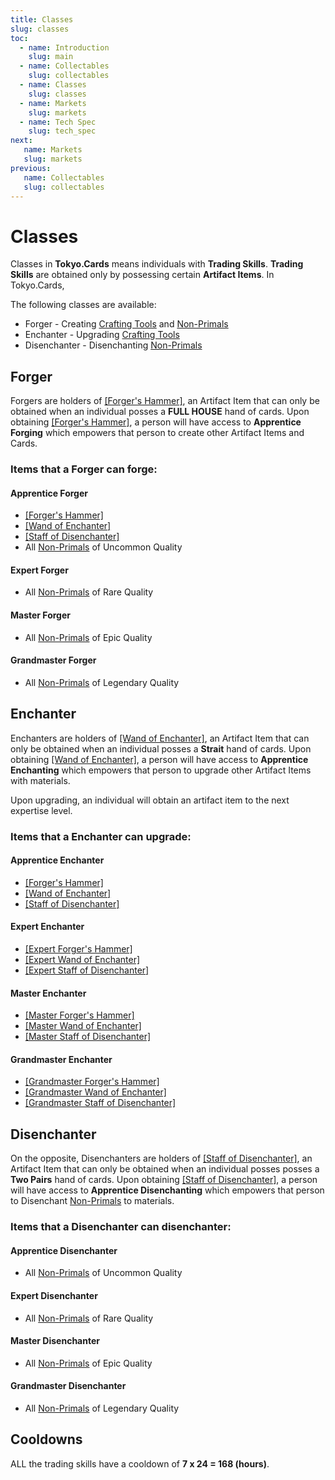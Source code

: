 ```yaml
---
title: Classes
slug: classes
toc:
  - name: Introduction
    slug: main 
  - name: Collectables 
    slug: collectables 
  - name: Classes 
    slug: classes 
  - name: Markets 
    slug: markets 
  - name: Tech Spec 
    slug: tech_spec 
next: 
   name: Markets
   slug: markets
previous: 
   name: Collectables 
   slug: collectables
---
```


# Classes 
Classes in __Tokyo.Cards__ means individuals with __Trading Skills__. __Trading Skills__ are obtained only by possessing certain __Artifact Items__. In Tokyo.Cards,

The following classes are available:

- Forger - Creating [Crafting Tools]() and [Non-Primals]()
- Enchanter - Upgrading [Crafting Tools]()
- Disenchanter - Disenchanting [Non-Primals]()

## Forger
Forgers are holders of [[Forger's Hammer]](ForgerHammer), an Artifact Item that can only be obtained when an individual posses a __FULL HOUSE__ hand of cards. Upon obtaining [[Forger's Hammer]](ForgerHammer), a person will have access to __Apprentice Forging__ which empowers that person to create other Artifact Items and Cards.

### Items that a Forger can forge:

#### Apprentice Forger
- [[Forger's Hammer]](ForgerHammer)
- [[Wand of Enchanter]](EnchanterWand)
- [[Staff of Disenchanter]](DisenchanterStaff)
- All [Non-Primals]() of Uncommon Quality

#### Expert Forger
- All [Non-Primals]() of Rare Quality

#### Master Forger
- All [Non-Primals]() of Epic Quality

#### Grandmaster Forger
- All [Non-Primals]() of Legendary Quality


## Enchanter 
Enchanters are holders of [[Wand of Enchanter]](EnchanterWand), an Artifact Item that can only be obtained when an individual posses a __Strait__ hand of cards. Upon obtaining [[Wand of Enchanter]](EnchanterWand), a person will have access to __Apprentice Enchanting__ which empowers that person to upgrade other Artifact Items with materials.

Upon upgrading, an individual will obtain an artifact item to the next expertise level.

### Items that a Enchanter can upgrade:

#### Apprentice Enchanter 
- [[Forger's Hammer]](ForgerHammer)
- [[Wand of Enchanter]](EnchanterWand)
- [[Staff of Disenchanter]](DisenchanterStaff)

#### Expert Enchanter 
- [[Expert Forger's Hammer]](ForgerHammer)
- [[Expert Wand of Enchanter]](EnchanterWand)
- [[Expert Staff of Disenchanter]](DisenchanterStaff)

#### Master Enchanter 
- [[Master Forger's Hammer]](ForgerHammer)
- [[Master Wand of Enchanter]](EnchanterWand)
- [[Master Staff of Disenchanter]](DisenchanterStaff)

#### Grandmaster Enchanter 
- [[Grandmaster Forger's Hammer]](ForgerHammer)
- [[Grandmaster Wand of Enchanter]](EnchanterWand)
- [[Grandmaster Staff of Disenchanter]](DisenchanterStaff)

## Disenchanter 
On the opposite, Disenchanters are holders of [[Staff of Disenchanter]](DisenchanterStaff), an Artifact Item that can only be obtained when an individual posses posses a __Two Pairs__ hand of cards. Upon obtaining [[Staff of Disenchanter]](DisenchanterStaff), a person will have access to __Apprentice Disenchanting__ which empowers that person to Disenchant [Non-Primals]() to materials.

### Items that a Disenchanter can disenchanter:

#### Apprentice Disenchanter
- All [Non-Primals]() of Uncommon Quality

#### Expert Disenchanter
- All [Non-Primals]() of Rare Quality

#### Master Disenchanter
- All [Non-Primals]() of Epic Quality

#### Grandmaster Disenchanter
- All [Non-Primals]() of Legendary Quality


## Cooldowns

ALL the trading skills have a cooldown of __7 x 24 = 168 (hours)__.

